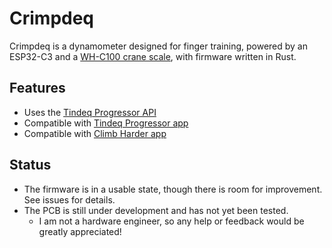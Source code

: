 # Crimpdeq

Crimpdeq is a dynamometer designed for finger training, powered by an ESP32-C3 and a [WH-C100 crane scale](https://www.amazon.es/dp/B08133JCM6), with firmware written in Rust.

## Features
- Uses the [Tindeq Progressor API](https://tindeq.com/progressor_api/)
- Compatible with [Tindeq Progressor app](https://play.google.com/store/apps/details?id=com.progressor&hl=es_419)
- Compatible with [Climb Harder app](https://play.google.com/store/apps/details?id=com.holdtight.climbharder&pcampaignid=web_share)

## Status
- The firmware is in a usable state, though there is room for improvement. See issues for details.
- The PCB is still under development and has not yet been tested.
  - I am not a hardware engineer, so any help or feedback would be greatly appreciated!
